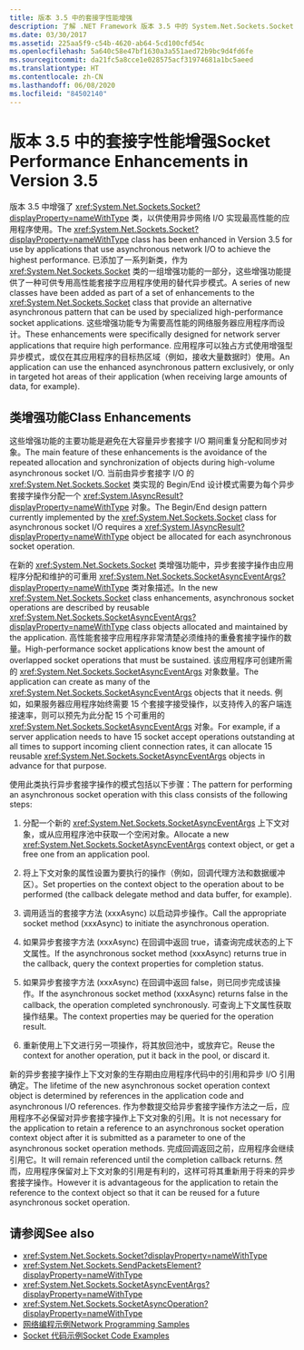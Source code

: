 ```yaml
---
title: 版本 3.5 中的套接字性能增强
description: 了解 .NET Framework 版本 3.5 中的 System.Net.Sockets.Socket 类的性能改进。
ms.date: 03/30/2017
ms.assetid: 225aa5f9-c54b-4620-ab64-5cd100cfd54c
ms.openlocfilehash: 5a640c58e47bf1630a3a551aed72b9bc9d4fd6fe
ms.sourcegitcommit: da21fc5a8cce1e028575acf31974681a1bc5aeed
ms.translationtype: HT
ms.contentlocale: zh-CN
ms.lasthandoff: 06/08/2020
ms.locfileid: "84502140"
---
```

# <a name="socket-performance-enhancements-in-version-35"></a><span data-ttu-id="0f51e-103">版本 3.5 中的套接字性能增强</span><span class="sxs-lookup"><span data-stu-id="0f51e-103">Socket Performance Enhancements in Version 3.5</span></span>
<span data-ttu-id="0f51e-104">版本 3.5 中增强了 <xref:System.Net.Sockets.Socket?displayProperty=nameWithType> 类，以供使用异步网络 I/O 实现最高性能的应用程序使用。</span><span class="sxs-lookup"><span data-stu-id="0f51e-104">The <xref:System.Net.Sockets.Socket?displayProperty=nameWithType> class has been enhanced in Version 3.5 for use by applications that use asynchronous network I/O to achieve the highest performance.</span></span> <span data-ttu-id="0f51e-105">已添加了一系列新类，作为 <xref:System.Net.Sockets.Socket> 类的一组增强功能的一部分，这些增强功能提供了一种可供专用高性能套接字应用程序使用的替代异步模式。</span><span class="sxs-lookup"><span data-stu-id="0f51e-105">A series of new classes have been added as part of a set of enhancements to the <xref:System.Net.Sockets.Socket> class that provide an alternative asynchronous pattern that can be used by specialized high-performance socket applications.</span></span> <span data-ttu-id="0f51e-106">这些增强功能专为需要高性能的网络服务器应用程序而设计。</span><span class="sxs-lookup"><span data-stu-id="0f51e-106">These enhancements were specifically designed for network server applications that require high performance.</span></span> <span data-ttu-id="0f51e-107">应用程序可以独占方式使用增强型异步模式，或仅在其应用程序的目标热区域（例如，接收大量数据时）使用。</span><span class="sxs-lookup"><span data-stu-id="0f51e-107">An application can use the enhanced asynchronous pattern exclusively, or only in targeted hot areas of their application (when receiving large amounts of data, for example).</span></span>  
  
## <a name="class-enhancements"></a><span data-ttu-id="0f51e-108">类增强功能</span><span class="sxs-lookup"><span data-stu-id="0f51e-108">Class Enhancements</span></span>  
 <span data-ttu-id="0f51e-109">这些增强功能的主要功能是避免在大容量异步套接字 I/O 期间重复分配和同步对象。</span><span class="sxs-lookup"><span data-stu-id="0f51e-109">The main feature of these enhancements is the avoidance of the repeated allocation and synchronization of objects during high-volume asynchronous socket I/O.</span></span> <span data-ttu-id="0f51e-110">当前由异步套接字 I/O 的 <xref:System.Net.Sockets.Socket> 类实现的 Begin/End 设计模式需要为每个异步套接字操作分配一个 <xref:System.IAsyncResult?displayProperty=nameWithType> 对象。</span><span class="sxs-lookup"><span data-stu-id="0f51e-110">The Begin/End design pattern currently implemented by the <xref:System.Net.Sockets.Socket> class for asynchronous socket I/O requires a <xref:System.IAsyncResult?displayProperty=nameWithType> object be allocated for each asynchronous socket operation.</span></span>  
  
 <span data-ttu-id="0f51e-111">在新的 <xref:System.Net.Sockets.Socket> 类增强功能中，异步套接字操作由应用程序分配和维护的可重用 <xref:System.Net.Sockets.SocketAsyncEventArgs?displayProperty=nameWithType> 类对象描述。</span><span class="sxs-lookup"><span data-stu-id="0f51e-111">In the new <xref:System.Net.Sockets.Socket> class enhancements, asynchronous socket operations are described by reusable <xref:System.Net.Sockets.SocketAsyncEventArgs?displayProperty=nameWithType> class objects allocated and maintained by the application.</span></span> <span data-ttu-id="0f51e-112">高性能套接字应用程序非常清楚必须维持的重叠套接字操作的数量。</span><span class="sxs-lookup"><span data-stu-id="0f51e-112">High-performance socket applications know best the amount of overlapped socket operations that must be sustained.</span></span> <span data-ttu-id="0f51e-113">该应用程序可创建所需的 <xref:System.Net.Sockets.SocketAsyncEventArgs> 对象数量。</span><span class="sxs-lookup"><span data-stu-id="0f51e-113">The application can create as many of the <xref:System.Net.Sockets.SocketAsyncEventArgs> objects that it needs.</span></span> <span data-ttu-id="0f51e-114">例如，如果服务器应用程序始终需要 15 个套接字接受操作，以支持传入的客户端连接速率，则可以预先为此分配 15 个可重用的 <xref:System.Net.Sockets.SocketAsyncEventArgs> 对象。</span><span class="sxs-lookup"><span data-stu-id="0f51e-114">For example, if a server application needs to have 15 socket accept operations outstanding at all times to support incoming client connection rates, it can allocate 15 reusable <xref:System.Net.Sockets.SocketAsyncEventArgs> objects in advance for that purpose.</span></span>  
  
 <span data-ttu-id="0f51e-115">使用此类执行异步套接字操作的模式包括以下步骤：</span><span class="sxs-lookup"><span data-stu-id="0f51e-115">The pattern for performing an asynchronous socket operation with this class consists of the following steps:</span></span>  
  
1. <span data-ttu-id="0f51e-116">分配一个新的 <xref:System.Net.Sockets.SocketAsyncEventArgs> 上下文对象，或从应用程序池中获取一个空闲对象。</span><span class="sxs-lookup"><span data-stu-id="0f51e-116">Allocate a new <xref:System.Net.Sockets.SocketAsyncEventArgs> context object, or get a free one from an application pool.</span></span>  
  
2. <span data-ttu-id="0f51e-117">将上下文对象的属性设置为要执行的操作（例如，回调代理方法和数据缓冲区）。</span><span class="sxs-lookup"><span data-stu-id="0f51e-117">Set properties on the context object to the operation about to be performed (the callback delegate method and data buffer, for example).</span></span>  
  
3. <span data-ttu-id="0f51e-118">调用适当的套接字方法 (xxxAsync) 以启动异步操作。</span><span class="sxs-lookup"><span data-stu-id="0f51e-118">Call the appropriate socket method (xxxAsync) to initiate the asynchronous operation.</span></span>  
  
4. <span data-ttu-id="0f51e-119">如果异步套接字方法 (xxxAsync) 在回调中返回 true，请查询完成状态的上下文属性。</span><span class="sxs-lookup"><span data-stu-id="0f51e-119">If the asynchronous socket method (xxxAsync) returns true in the callback, query the context properties for completion status.</span></span>  
  
5. <span data-ttu-id="0f51e-120">如果异步套接字方法 (xxxAsync) 在回调中返回 false，则已同步完成该操作。</span><span class="sxs-lookup"><span data-stu-id="0f51e-120">If the asynchronous socket method (xxxAsync) returns false in the callback, the operation completed synchronously.</span></span> <span data-ttu-id="0f51e-121">可查询上下文属性获取操作结果。</span><span class="sxs-lookup"><span data-stu-id="0f51e-121">The context properties may be queried for the operation result.</span></span>  
  
6. <span data-ttu-id="0f51e-122">重新使用上下文进行另一项操作，将其放回池中，或放弃它。</span><span class="sxs-lookup"><span data-stu-id="0f51e-122">Reuse the context for another operation, put it back in the pool, or discard it.</span></span>  
  
 <span data-ttu-id="0f51e-123">新的异步套接字操作上下文对象的生存期由应用程序代码中的引用和异步 I/O 引用确定。</span><span class="sxs-lookup"><span data-stu-id="0f51e-123">The lifetime of the new asynchronous socket operation context object is determined by references in the application code and asynchronous I/O references.</span></span> <span data-ttu-id="0f51e-124">作为参数提交给异步套接字操作方法之一后，应用程序不必保留对异步套接字操作上下文对象的引用。</span><span class="sxs-lookup"><span data-stu-id="0f51e-124">It is not necessary for the application to retain a reference to an asynchronous socket operation context object after it is submitted as a parameter to one of the asynchronous socket operation methods.</span></span> <span data-ttu-id="0f51e-125">完成回调返回之前，应用程序会继续引用它。</span><span class="sxs-lookup"><span data-stu-id="0f51e-125">It will remain referenced until the completion callback returns.</span></span> <span data-ttu-id="0f51e-126">然而，应用程序保留对上下文对象的引用是有利的，这样可将其重新用于将来的异步套接字操作。</span><span class="sxs-lookup"><span data-stu-id="0f51e-126">However it is advantageous for the application to retain the reference to the context object so that it can be reused for a future asynchronous socket operation.</span></span>  
  
## <a name="see-also"></a><span data-ttu-id="0f51e-127">请参阅</span><span class="sxs-lookup"><span data-stu-id="0f51e-127">See also</span></span>

- <xref:System.Net.Sockets.Socket?displayProperty=nameWithType>
- <xref:System.Net.Sockets.SendPacketsElement?displayProperty=nameWithType>
- <xref:System.Net.Sockets.SocketAsyncEventArgs?displayProperty=nameWithType>
- <xref:System.Net.Sockets.SocketAsyncOperation?displayProperty=nameWithType>
- [<span data-ttu-id="0f51e-128">网络编程示例</span><span class="sxs-lookup"><span data-stu-id="0f51e-128">Network Programming Samples</span></span>](network-programming-samples.md)
- [<span data-ttu-id="0f51e-129">Socket 代码示例</span><span class="sxs-lookup"><span data-stu-id="0f51e-129">Socket Code Examples</span></span>](socket-code-examples.md)
